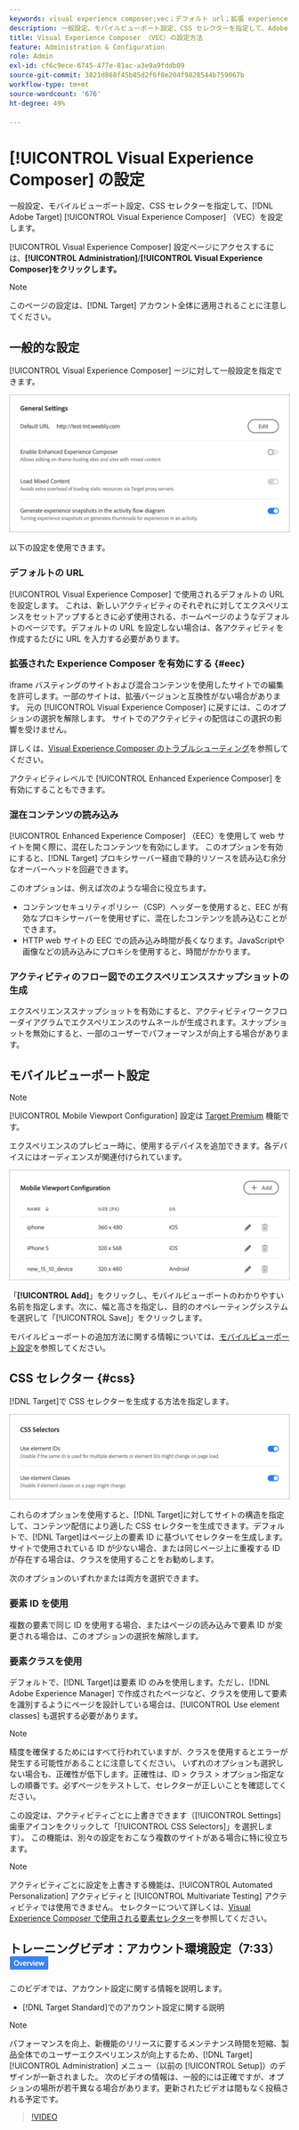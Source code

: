 ```yaml
---
keywords: visual experience composer;vec；デフォルト url；拡張 experience composer;eec；混在コンテンツ；エクスペリエンススナップショット；モバイルビューポート；css;css セレクター
description: 一般設定、モバイルビューポート設定、CSS セレクターを指定して、Adobe [!DNL Target] Visual Experience Composer （VEC）を設定する方法を説明します。
title: Visual Experience Composer （VEC）の設定方法
feature: Administration & Configuration
role: Admin
exl-id: cf6c9ece-6745-477e-81ac-a3e9a9fddb09
source-git-commit: 3821d868f45b85d2f6f0e204f9828544b759067b
workflow-type: tm+mt
source-wordcount: '676'
ht-degree: 49%

---
```


# [!UICONTROL Visual Experience Composer] の設定

一般設定、モバイルビューポート設定、CSS セレクターを指定して、[!DNL Adobe Target] [!UICONTROL Visual Experience Composer] （VEC）を設定します。

[!UICONTROL Visual Experience Composer] 設定ページにアクセスするには、**[!UICONTROL Administration]**/**[!UICONTROL Visual Experience Composer]をクリックします。**

>[!NOTE]
>
>このページの設定は、[!DNL Target] アカウント全体に適用されることに注意してください。

## 一般的な設定

[!UICONTROL Visual Experience Composer] ージに対して一般設定を指定できます。

![ 一般設定セクション ](/help/main/administrating-target/assets/general-settings.png)

以下の設定を使用できます。

### デフォルトの URL

[!UICONTROL Visual Experience Composer] で使用されるデフォルトの URL を設定します。 これは、新しいアクティビティのそれぞれに対してエクスペリエンスをセットアップするときに必ず使用される、ホームページのようなデフォルトのページです。デフォルトの URL を設定しない場合は、各アクティビティを作成するたびに URL を入力する必要があります。

### 拡張された Experience Composer を有効にする {#eec}

iframe バスティングのサイトおよび混合コンテンツを使用したサイトでの編集を許可します。一部のサイトは、拡張バージョンと互換性がない場合があります。 元の [!UICONTROL Visual Experience Composer] に戻すには、このオプションの選択を解除します。 サイトでのアクティビティの配信はこの選択の影響を受けません。

詳しくは、[Visual Experience Composer のトラブルシューティング](/help/main/c-experiences/c-visual-experience-composer/r-troubleshoot-composer/troubleshoot-composer.md)を参照してください。

アクティビティレベルで [!UICONTROL Enhanced Experience Composer] を有効にすることもできます。

### 混在コンテンツの読み込み

[!UICONTROL Enhanced Experience Composer] （EEC）を使用して web サイトを開く際に、混在したコンテンツを有効にします。 このオプションを有効にすると、[!DNL Target] プロキシサーバー経由で静的リソースを読み込む余分なオーバーヘッドを回避できます。

このオプションは、例えば次のような場合に役立ちます。

* コンテンツセキュリティポリシー（CSP）ヘッダーを使用すると、EEC が有効なプロキシサーバーを使用せずに、混在したコンテンツを読み込むことができます。
* HTTP web サイトの EEC での読み込み時間が長くなります。JavaScriptや画像などの読み込みにプロキシを使用すると、時間がかかります。

### アクティビティのフロー図でのエクスペリエンススナップショットの生成

エクスペリエンススナップショットを有効にすると、アクティビティワークフローダイアグラムでエクスペリエンスのサムネールが生成されます。スナップショットを無効にすると、一部のユーザーでパフォーマンスが向上する場合があります。

## モバイルビューポート設定

>[!NOTE]
>
>[!UICONTROL Mobile Viewport Configuration] 設定は [Target Premium](/help/main/c-intro/intro.md#premium) 機能です。


エクスペリエンスのプレビュー時に、使用するデバイスを追加できます。各デバイスにはオーディエンスが関連付けられています。

![ モバイルビューポート設定セクション ](/help/main/administrating-target/assets/mobile-viewport-configuration.png)

「**[!UICONTROL Add]**」をクリックし、モバイルビューポートのわかりやすい名前を指定します。次に、幅と高さを指定し、目的のオペレーティングシステムを選択して「[!UICONTROL Save]」をクリックします。

モバイルビューポートの追加方法に関する情報については、[モバイルビューポート設定](/help/main/c-experiences/c-visual-experience-composer/mobile-viewports.md)を参照してください。

## CSS セレクター {#css}

[!DNL Target]で CSS セレクターを生成する方法を指定します。

![CSS セレクターセクション ](/help/main/administrating-target/assets/css-selectors.png)

これらのオプションを使用すると、[!DNL Target]に対してサイトの構造を指定して、コンテンツ配信により適した CSS セレクターを生成できます。デフォルトで、[!DNL Target]はページ上の要素 ID に基づいてセレクターを生成します。サイトで使用されている ID が少ない場合、または同じページ上に重複する ID が存在する場合は、クラスを使用することをお勧めします。

次のオプションのいずれかまたは両方を選択できます。

### 要素 ID を使用

複数の要素で同じ ID を使用する場合、またはページの読み込みで要素 ID が変更される場合は、このオプションの選択を解除します。

### 要素クラスを使用

デフォルトで、[!DNL Target]は要素 ID のみを使用します。ただし、[!DNL Adobe Experience Manager] で作成されたページなど、クラスを使用して要素を識別するようにページを設計している場合は、[!UICONTROL Use element classes] も選択する必要があります。

>[!NOTE]
>
>精度を確保するためにはすべて行われていますが、クラスを使用するとエラーが発生する可能性があることに注意してください。 いずれのオプションも選択しない場合も、正確性が低下します。正確性は、ID > クラス > オプション指定なしの順番です。必ずページをテストして、セレクターが正しいことを確認してください。

この設定は、アクティビティごとに上書きできます（[!UICONTROL Settings] 歯車アイコンをクリックして「[!UICONTROL CSS Selectors]」を選択します）。 この機能は、別々の設定をおこなう複数のサイトがある場合に特に役立ちます。

>[!NOTE]
>
>アクティビティごとに設定を上書きする機能は、[!UICONTROL Automated Personalization] アクティビティと [!UICONTROL Multivariate Testing] アクティビティでは使用できません。  セレクターについて詳しくは、[Visual Experience Composer で使用される要素セレクター](/help/main/c-experiences/c-visual-experience-composer/vec-selectors.md)を参照してください。

## トレーニングビデオ：アカウント環境設定（7:33） ![ 概要バッジ ](/help/main/assets/overview.png)

このビデオでは、アカウント設定に関する情報を説明します。

* [!DNL Target Standard]でのアカウント設定に関する説明

>[!NOTE]
>
>パフォーマンスを向上、新機能のリリースに要するメンテナンス時間を短縮、製品全体でのユーザーエクスペリエンスが向上するため、[!DNL Target] [!UICONTROL Administration] メニュー（以前の [!UICONTROL Setup]）のデザインが一新されました。 次のビデオの情報は、一般的には正確ですが、オプションの場所が若干異なる場合があります。更新されたビデオは間もなく投稿される予定です。

>[!VIDEO](https://video.tv.adobe.com/v/17379)
